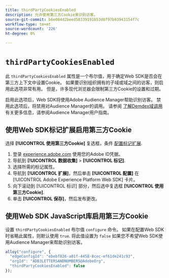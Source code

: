 ```yaml
---
title: thirdPartyCookiesEnabled
description: 允许使用第三方Cookie来识别访客。
source-git-commit: b6e084d2beed58339191b53d0f97b93943154f7c
workflow-type: tm+mt
source-wordcount: '226'
ht-degree: 0%

---
```


# `thirdPartyCookiesEnabled`

此 `thirdPartyCookiesEnabled` 属性是一个布尔值，用于确定Web SDK是否会在第三方上下文中设置Cookie。 如果要识别组织拥有的子域或域之间的访客，则启用此选项非常有用。 但是，许多现代浏览器会限制第三方Cookie的设置和过期。

启用此选项后，Web SDK将使用Adobe Audience Manager帮助识别访客。 禁用此选项后，将禁用对Audience Manager的调用。 请参阅 [了解Demdex域调用](https://experienceleague.adobe.com/docs/audience-manager/user-guide/reference/demdex-calls.html?lang=zh-Hans) 有关更多信息，请参阅Audience Manager用户指南。

## 使用Web SDK标记扩展启用第三方Cookie

选择 **[!UICONTROL 使用第三方Cookie]** 复选框，条件 [配置标记扩展](/help/tags/extensions/client/web-sdk/web-sdk-extension-configuration.md).

1. 登录 [experience.adobe.com](https://experience.adobe.com) 使用您的Adobe ID凭据。
1. 导航到 **[!UICONTROL 数据收集]** > **[!UICONTROL 标记]**.
1. 选择所需的标记属性。
1. 导航到 **[!UICONTROL 扩展]**，然后单击 **[!UICONTROL 配置]** 在 [!UICONTROL Adobe Experience Platform Web SDK] 卡片。
1. 向下滚动到 [!UICONTROL 标识] 部分，然后选中复选框 **[!UICONTROL 使用第三方Cookie]**.
1. 单击 **[!UICONTROL 保存]**，然后发布更改。

## 使用Web SDK JavaScript库启用第三方Cookie

设置 `thirdPartyCookiesEnabled` 布尔值 `configure` 命令。 如果在配置Web SDK时省略此属性，则默认使用 `true`. 将此值设置为 `false` 如果您不希望Web SDK使用Audience Manager来帮助识别访客。

```js
alloy("configure", {
  "edgeConfigId": "ebebf826-a01f-4458-8cec-ef61de241c93",
  "orgId": "ADB3LETTERSANDNUMBERS@AdobeOrg",
  "thirdPartyCookiesEnabled": false
});
```
